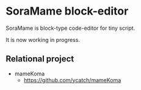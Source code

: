 SoraMame block-editor
======================

SoraMame is block-type code-editor for tiny script.

It is now working in progress.


Relational project
-----------------

* mameKoma
  - https://github.com/ycatch/mameKoma

